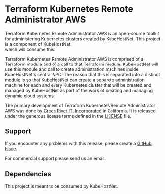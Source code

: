 # Terraform Kubernetes Remote Administrator AWS  
  
Terraform Kubernetes Remote Administrator AWS is an open-source toolkit for administering 
Kubernetes clusters created by KubeHostNet.  This project is a component of KubeHostNet,  
which will consume this.  
  
Terraform Kubernetes Remote Administrator AWS is comprised of a Terraform module and of 
a call to that Terraform module.  KubeHostNet will use this module and call to 
create administration machines inside KubeHostNet's central VPC.  The reason that 
this is separated into a distinct module is so that KubeHostNet can create a 
separate administration machine for each and every Kubernetes cluster that will be created and 
managed by KubeHostNet as part of the work of creating and managing dynamic 
cloud systems.  
  
The primary development of Terraform Kubernetes Remote Administrator AWS was done by
[Green River IT, Incorporated](http://greenriverit.com) in California.  It is released 
under the generous license terms defined in the [LICENSE](LICENSE.txt) file.  
  
## Support  
  
If you encounter any problems with this release, please create a 
[GitHub Issue](https://github.com/GreenRiverIT/Terraform-Kubernetes-Remote-Administrator-AWS/issues).
  
For commercial support please send us an email.  
    
## Dependencies  
  
This project is meant to be consumed by KubeHostNet.  
  